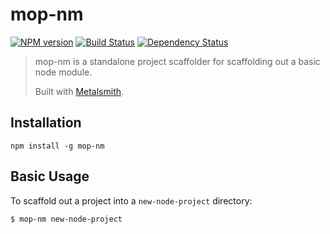 # mop-nm

[![NPM version][npm-image]][npm-url] [![Build Status][travis-image]][travis-url] [![Dependency Status][depstat-image]][depstat-url]

[npm-url]: https://npmjs.org/package/mop-nm
[npm-image]: https://badge.fury.io/js/mop-nm.svg

[travis-url]: http://travis-ci.org/MasterOfPoppets/mop-nm
[travis-image]: https://secure.travis-ci.org/MasterOfPoppets/mop-nm.svg?branch=master

[depstat-url]: https://david-dm.org/MasterOfPoppets/mop-nm
[depstat-image]: https://david-dm.org/MasterOfPoppets/mop-nm.svg

> mop-nm is a standalone project scaffolder for scaffolding out a basic node module.
>
>Built with [Metalsmith][].

[Metalsmith]: http://www.metalsmith.io/

## Installation

```shell
npm install -g mop-nm
```

## Basic Usage

To scaffold out a project into a `new-node-project` directory:

```shell
$ mop-nm new-node-project
```
